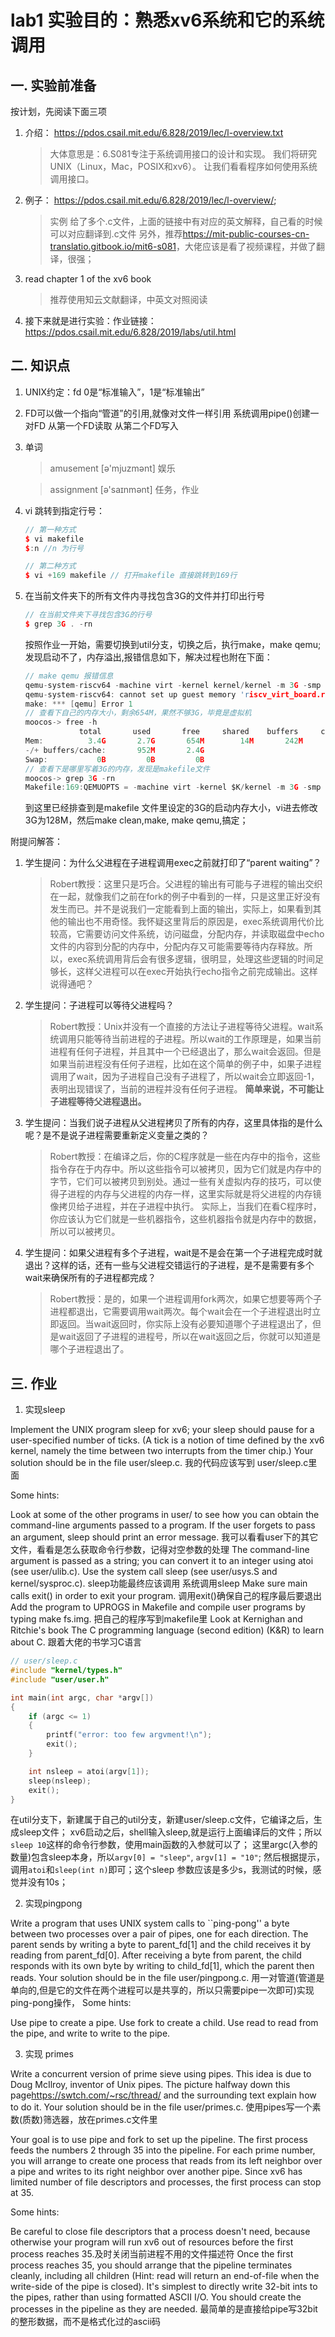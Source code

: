 # lab1 实验目的：熟悉xv6系统和它的系统调用

## 一. 实验前准备
按计划，先阅读下面三项

1. 介绍： <https://pdos.csail.mit.edu/6.828/2019/lec/l-overview.txt>
   > 大体意思是：6.S081专注于系统调用接口的设计和实现。
  我们将研究UNIX（Linux，Mac，POSIX和xv6）。
  让我们看看程序如何使用系统调用接口。
2. 例子： <https://pdos.csail.mit.edu/6.828/2019/lec/l-overview/>;
    > 实例 给了多个.c文件，上面的链接中有对应的英文解释，自己看的时候可以对应翻译到.c文件
  另外，推荐<https://mit-public-courses-cn-translatio.gitbook.io/mit6-s081>，大佬应该是看了视频课程，并做了翻译，很强；
3. read chapter 1 of the xv6 book
   > 推荐使用知云文献翻译，中英文对照阅读

4. 接下来就是进行实验：作业链接：<https://pdos.csail.mit.edu/6.828/2019/labs/util.html>


## 二. 知识点

1. UNIX约定：fd 0是“标准输入”，1是“标准输出”
2. FD可以做一个指向“管道”的引用,就像对文件一样引用
  系统调用pipe()创建一对FD
    从第一个FD读取
    从第二个FD写入



3. 单词
    >amusement [ə'mjuzmənt] 娱乐
 
    >assignment [ə'saɪnmənt] 任务，作业

4. vi 跳转到指定行号：

    ```cpp
    // 第一种方式
    $ vi makefile
    $:n //n 为行号

    // 第二种方式
    $ vi +169 makefile // 打开makefile 直接跳转到169行
    ```

5. 在当前文件夹下的所有文件内寻找包含3G的文件并打印出行号
  
    ```cpp
    // 在当前文件夹下寻找包含3G的行号
    $ grep 3G . -rn
    ```
      按照作业一开始，需要切换到util分支，切换之后，执行make，make qemu; 发现启动不了，内存溢出,报错信息如下，解决过程也附在下面：
    ```c
    // make qemu 报错信息
    qemu-system-riscv64 -machine virt -kernel kernel/kernel -m 3G -smp 3 -nographic -drive file=fs.img,if=none,format=raw,id=x0 -device virtio-blk-device,drive=x0,bus=virtio-mmio-bus.0
    qemu-system-riscv64: cannot set up guest memory 'riscv_virt_board.ram': Cannot allocate memory
    make: *** [qemu] Error 1
    // 查看下自己的内存大小，剩余654M，果然不够3G，毕竟是虚拟机
    moocos-> free -h
                total       used       free     shared    buffers     cached
    Mem:          3.4G       2.7G       654M        14M       242M       1.6G
    -/+ buffers/cache:       952M       2.4G
    Swap:           0B         0B         0B
    // 查看下是哪里写着3G的内存，发现是makefile文件
    moocos-> grep 3G -rn
    Makefile:169:QEMUOPTS = -machine virt -kernel $K/kernel -m 3G -smp $(CPUS) -nographic
    ```
    到这里已经排查到是makefile 文件里设定的3G的启动内存大小，vi进去修改3G为128M，然后make clean,make, make qemu,搞定；


附提问解答：

1. 学生提问：为什么父进程在子进程调用exec之前就打印了“parent waiting”？
    > Robert教授：这里只是巧合。父进程的输出有可能与子进程的输出交织在一起，就像我们之前在fork的例子中看到的一样，只是这里正好没有发生而已。并不是说我们一定能看到上面的输出，实际上，如果看到其他的输出也不用奇怪。我怀疑这里背后的原因是，exec系统调用代价比较高，它需要访问文件系统，访问磁盘，分配内存，并读取磁盘中echo文件的内容到分配的内存中，分配内存又可能需要等待内存释放。所以，exec系统调用背后会有很多逻辑，很明显，处理这些逻辑的时间足够长，这样父进程可以在exec开始执行echo指令之前完成输出。这样说得通吧？
2. 学生提问：子进程可以等待父进程吗？
    >Robert教授：Unix并没有一个直接的方法让子进程等待父进程。wait系统调用只能等待当前进程的子进程。所以wait的工作原理是，如果当前进程有任何子进程，并且其中一个已经退出了，那么wait会返回。但是如果当前进程没有任何子进程，比如在这个简单的例子中，如果子进程调用了wait，因为子进程自己没有子进程了，所以wait会立即返回-1，表明出现错误了，当前的进程并没有任何子进程。
  **简单来说，不可能让子进程等待父进程退出。**
3. 学生提问：当我们说子进程从父进程拷贝了所有的内存，这里具体指的是什么呢？是不是说子进程需要重新定义变量之类的？
    >Robert教授：在编译之后，你的C程序就是一些在内存中的指令，这些指令存在于内存中。所以这些指令可以被拷贝，因为它们就是内存中的字节，它们可以被拷贝到别处。通过一些有关虚拟内存的技巧，可以使得子进程的内存与父进程的内存一样，这里实际就是将父进程的内存镜像拷贝给子进程，并在子进程中执行。
  实际上，当我们在看C程序时，你应该认为它们就是一些机器指令，这些机器指令就是内存中的数据，所以可以被拷贝。
4. 学生提问：如果父进程有多个子进程，wait是不是会在第一个子进程完成时就退出？这样的话，还有一些与父进程交错运行的子进程，是不是需要有多个wait来确保所有的子进程都完成？
    >Robert教授：是的，如果一个进程调用fork两次，如果它想要等两个子进程都退出，它需要调用wait两次。每个wait会在一个子进程退出时立即返回。当wait返回时，你实际上没有必要知道哪个子进程退出了，但是wait返回了子进程的进程号，所以在wait返回之后，你就可以知道是哪个子进程退出了。

## 三. 作业

1. 实现sleep

Implement the UNIX program sleep for xv6; your sleep should pause for a user-specified number of ticks. (A tick is a notion of time defined by the xv6 kernel, namely the time between two interrupts from the timer chip.) Your solution should be in the file user/sleep.c. 我的代码应该写到 user/sleep.c里面

Some hints:

Look at some of the other programs in user/ to see how you can obtain the command-line arguments passed to a program. If the user forgets to pass an argument, sleep should print an error message. 我可以看看user下的其它文件，看看是怎么获取命令行参数，记得对空参数的处理
The command-line argument is passed as a string; you can convert it to an integer using atoi (see user/ulib.c).
Use the system call sleep (see user/usys.S and kernel/sysproc.c). sleep功能最终应该调用 系统调用sleep 
Make sure main calls exit() in order to exit your program. 调用exit()确保自己的程序最后要退出
Add the program to UPROGS in Makefile and compile user programs by typing make fs.img. 把自己的程序写到makefile里
Look at Kernighan and Ritchie's book The C programming language (second edition) (K&R) to learn about C. 跟着大佬的书学习C语言

```cpp
// user/sleep.c
#include "kernel/types.h"
#include "user/user.h"

int main(int argc, char *argv[])
{
    if (argc <= 1)
    {
        printf("error: too few argvment!\n");
        exit();
    }

    int nsleep = atoi(argv[1]);
    sleep(nsleep);
    exit();
}
```
在util分支下，新建属于自己的util分支，新建user/sleep.c文件，它编译之后，生成sleep文件；
xv6启动之后，shell输入sleep,就是运行上面编译后的文件；所以`sleep 10`这样的命令行参数，使用main函数的入参就可以了；
这里argc(入参的数量)包含sleep本身，所以`argv[0] = "sleep"`, `argv[1] = "10"`;
然后根据提示，调用`atoi`和`sleep(int n)`即可；这个sleep 参数应该是多少s，我测试的时候，感觉并没有10s；

2. 实现pingpong

Write a program that uses UNIX system calls to ``ping-pong'' a byte between two processes over a pair of pipes, one for each direction. The parent sends by writing a byte to parent_fd[1] and the child receives it by reading from parent_fd[0]. After receiving a byte from parent, the child responds with its own byte by writing to child_fd[1], which the parent then reads. Your solution should be in the file user/pingpong.c.
用一对管道(管道是单向的,但是它的文件在两个进程可以是共享的，所以只需要pipe一次即可)实现ping-pong操作，
Some hints:

Use pipe to create a pipe.
Use fork to create a child.
Use read to read from the pipe, and write to write to the pipe.


3. 实现 primes

Write a concurrent version of prime sieve using pipes. This idea is due to Doug McIlroy, inventor of Unix pipes. The picture halfway down this page<https://swtch.com/~rsc/thread/> and the surrounding text explain how to do it. Your solution should be in the file user/primes.c.
使用pipes写一个素数(质数)筛选器，放在primes.c文件里

Your goal is to use pipe and fork to set up the pipeline. The first process feeds the numbers 2 through 35 into the pipeline. For each prime number, you will arrange to create one process that reads from its left neighbor over a pipe and writes to its right neighbor over another pipe. Since xv6 has limited number of file descriptors and processes, the first process can stop at 35.


Some hints:

Be careful to close file descriptors that a process doesn't need, because otherwise your program will run xv6 out of resources before the first process reaches 35.及时关闭当前进程不用的文件描述符
Once the first process reaches 35, you should arrange that the pipeline terminates cleanly, including all children (Hint: read will return an end-of-file when the write-side of the pipe is closed).
It's simplest to directly write 32-bit ints to the pipes, rather than using formatted ASCII I/O.
You should create the processes in the pipeline as they are needed.
最简单的是直接给pipe写32bit的整形数据，而不是格式化过的ascii码
